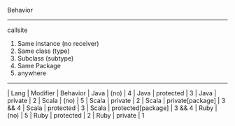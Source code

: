 Behavior

------

callsite

1. Same instance (no receiver)
2. Same class (type)
3. Subclass (subtype)
4. Same Package
5. anywhere

------

| Lang  | Modifier           | Behavior
| Java  | (no)               | 4
| Java  | protected          | 3
| Java  | private            | 2
| Scala | (no)               | 5
| Scala | private            | 2
| Scala | private[package]   | 3 && 4
| Scala | protected          | 3
| Scala | protected[package] | 3 && 4
| Ruby  | (no)               | 5
| Ruby  | protected          | 2
| Ruby  | private            | 1

